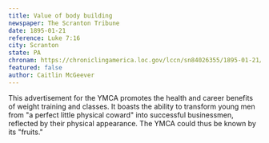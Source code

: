 ```yaml
---
title: Value of body building
newspaper: The Scranton Tribune
date: 1895-01-21
reference: Luke 7:16
city: Scranton
state: PA
chronam: https://chroniclingamerica.loc.gov/lccn/sn84026355/1895-01-21/ed-1/seq-3/#words=wherefore+fruits+ye+shall+know
featured: false
author: Caitlin McGeever
---
```


This advertisement for the YMCA promotes the health and career benefits of weight training and classes. It boasts the ability to transform young men from "a perfect little physical coward" into successful businessmen, reflected by their physical appearance. The YMCA could thus be known by its "fruits."
